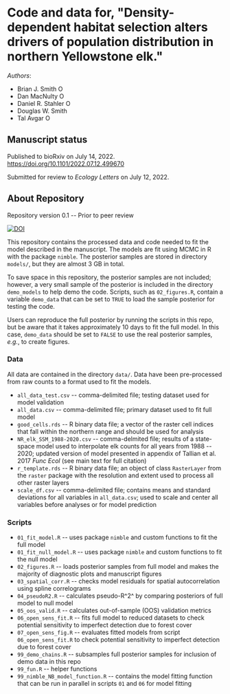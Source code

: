 # Code and data for, "Density-dependent habitat selection alters drivers of population distribution in northern Yellowstone elk."

_Authors_:  

  - Brian J. Smith <a itemprop="sameAs" content="https://orcid.org/0000-0002-0531-0492" href="https://orcid.org/0000-0002-0531-0492" target="orcid.widget" rel="me noopener noreferrer" style="vertical-align:top;"><img src="https://orcid.org/sites/default/files/images/orcid_16x16.png" alt="ORCID iD icon" style="width:1em;margin-right:.5em;"/></a>
  - Dan MacNulty <a itemprop="sameAs" content="https://orcid.org/0000-0002-9173-8910" href="https://orcid.org/0000-0002-9173-8910" target="orcid.widget" rel="me noopener noreferrer" style="vertical-align:top;"><img src="https://orcid.org/sites/default/files/images/orcid_16x16.png" alt="ORCID iD icon" style="width:1em;margin-right:.5em;"/></a>
  - Daniel R. Stahler <a itemprop="sameAs" content="https://orcid.org/0000-0002-8740-6075" href="https://orcid.org/0000-0002-8740-6075" target="orcid.widget" rel="me noopener noreferrer" style="vertical-align:top;"><img src="https://orcid.org/sites/default/files/images/orcid_16x16.png" alt="ORCID iD icon" style="width:1em;margin-right:.5em;"/></a>
  - Douglas W. Smith
  - Tal Avgar <a itemprop="sameAs" content="https://orcid.org/0000-0002-8764-6976" href="https://orcid.org/0000-0002-8764-6976" target="orcid.widget" rel="me noopener noreferrer" style="vertical-align:top;"><img src="https://orcid.org/sites/default/files/images/orcid_16x16.png" alt="ORCID iD icon" style="width:1em;margin-right:.5em;"/></a>

## Manuscript status
Published to bioRxiv on July 14, 2022.  https://doi.org/10.1101/2022.07.12.499670

Submitted for review to *Ecology Letters* on July 12, 2022.

## About Repository

Repository version 0.1 -- Prior to peer review

[![DOI](https://zenodo.org/badge/DOI/10.5281/zenodo.6687905.svg)](https://doi.org/10.5281/zenodo.6687905)

This repository contains the processed data and code needed to fit the model described in the manuscript. The models are fit using MCMC in R with the package `nimble`. The posterior samples are stored in directory `models/`, but they are almost 3 GB in total. 

To save space in this repository, the posterior samples are not included; however, a very small sample of the posterior is included in the directory `demo_models` to help demo the code. Scripts, such as `02_figures.R`, contain a variable `demo_data` that can be set to `TRUE` to load the sample posterior for testing the code.

Users can reproduce the full posterior by running the scripts in this repo, but be aware that it takes approximately 10 days to fit the full model. In this case, `demo_data` should be set to `FALSE` to use the real posterior samples, *e.g.*, to create figures.

### Data

All data are contained in the directory `data/`. Data have been pre-processed from raw counts to a format used to fit the models.

- `all_data_test.csv` -- comma-delimited file; testing dataset used for model validation
- `all_data.csv` -- comma-delimited file; primary dataset used to fit full model
- `good_cells.rds` -- R binary data file; a vector of the raster cell indices that fall within the northern range and should be used for analysis
- `NR_elk_SSM_1988-2020.csv` -- comma-delmited file; results of a state-space model used to interpolate elk counts for all years from 1988 -- 2020; updated version of model presented in appendix of Tallian et al. 2017 *Func Ecol* (see main text for full citation)
- `r_template.rds` -- R binary data file; an object of class `RasterLayer` from the `raster` package with the resolution and extent used to process all other raster layers
- `scale_df.csv` -- comma-delimited file; contains means and standard deviations for all variables in `all_data.csv`; used to scale and center all variables before analyses or for model prediction

### Scripts

- `01_fit_model.R` -- uses package `nimble` and custom functions to fit the full model
- `01_fit_null_model.R` -- uses package `nimble` and custom functions to fit the null model
- `02_figures.R` -- loads posterior samples from full model and makes the majority of diagnostic plots and manuscript figures
- `03_spatial_corr.R` -- checks model residuals for spatial autocorrelation using spline correlograms
- `04_pseudoR2.R` -- calculates pseudo-R^2^ by comparing posteriors of full model to null model
- `05_oos_valid.R` -- calculates out-of-sample (OOS) validation metrics
- `06_open_sens_fit.R` -- fits full model to reduced datasets to check potential sensitivity to imperfect detection due to forest cover
- `07_open_sens_fig.R` -- evaluates fitted models from script `06_open_sens_fit.R` to check potential sensitivity to imperfect detection due to forest cover
- `99_demo_chains.R` -- subsamples full posterior samples for inclusion of demo data in this repo
- `99_fun.R` -- helper functions
- `99_nimble_NB_model_function.R` -- contains the model fitting function that can be run in parallel in scripts `01` and `06` for model fitting
